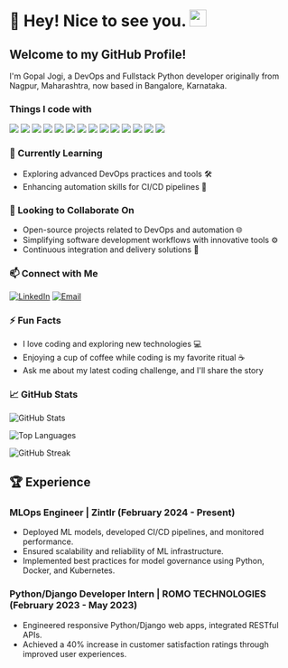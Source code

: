 # 👋 Hey! Nice to see you. <img src="https://emojis.slackmojis.com/emojis/images/1531849430/4246/blob-sunglasses.gif?1531849430" width="30"/>

## Welcome to my GitHub Profile!

I'm Gopal Jogi, a DevOps and Fullstack Python developer originally from Nagpur, Maharashtra, now based in Bangalore, Karnataka.

### Things I code with

<code><img src="https://readme-components.vercel.app/api?component=logo&fill=black&logo=react&animation=spin&svgfill=15d8fe"></code>
<code><img src="https://readme-components.vercel.app/api?component=logo&fill=black&logo=python&svgfill=15d8fe"></code>
<code><img src="https://readme-components.vercel.app/api?component=logo&fill=black&logo=javascript&svgfill=15d8fe"></code>
<code><img src="https://readme-components.vercel.app/api?component=logo&fill=black&logo=html5&svgfill=15d8fe"></code>
<code><img src="https://readme-components.vercel.app/api?component=logo&fill=black&logo=css3&svgfill=15d8fe"></code>
<code><img src="https://readme-components.vercel.app/api?component=logo&fill=black&logo=bootstrap&svgfill=15d8fe"></code>
<code><img src="https://readme-components.vercel.app/api?component=logo&fill=black&logo=django&svgfill=15d8fe"></code>
<code><img src="https://readme-components.vercel.app/api?component=logo&fill=black&logo=mysql&svgfill=15d8fe"></code>
<code><img src="https://readme-components.vercel.app/api?component=logo&fill=black&logo=docker&svgfill=15d8fe"></code>
<code><img src="https://readme-components.vercel.app/api?component=logo&fill=black&logo=git&svgfill=15d8fe"></code>
<code><img src="https://readme-components.vercel.app/api?component=logo&fill=black&logo=github&svgfill=15d8fe"></code>
<code><img src="https://readme-components.vercel.app/api?component=logo&fill=black&logo=kubernetes&svgfill=15d8fe"></code>
<code><img src="https://readme-components.vercel.app/api?component=logo&fill=black&logo=linux&svgfill=15d8fe"></code>
<code><img src="https://readme-components.vercel.app/api?component=logo&fill=black&logo=jenkins&svgfill=15d8fe"></code>

### 🌱 Currently Learning

- Exploring advanced DevOps practices and tools 🛠️
- Enhancing automation skills for CI/CD pipelines 🤖

### 👥 Looking to Collaborate On

- Open-source projects related to DevOps and automation 🌐
- Simplifying software development workflows with innovative tools ⚙️
- Continuous integration and delivery solutions 🚚

### 📫 Connect with Me

[![LinkedIn](https://img.shields.io/badge/LinkedIn-gopaljogi-blue)](https://www.linkedin.com/in/gopaljogi/)
[![Email](https://img.shields.io/badge/Email-gopaljogi5%40gmail.com-red)](mailto:gopaljogi5@gmail.com)

### ⚡ Fun Facts

- I love coding and exploring new technologies 💻
- Enjoying a cup of coffee while coding is my favorite ritual ☕
- Ask me about my latest coding challenge, and I'll share the story 

### 📈 GitHub Stats

![GitHub Stats](https://github-readme-stats.vercel.app/api?username=gopal-jogi&show_icons=true&theme=radical)

![Top Languages](https://github-readme-stats.vercel.app/api/top-langs/?username=gopal-jogi&layout=compact&theme=radical)

![GitHub Streak](https://github-readme-streak-stats.herokuapp.com?user=gopal-jogi&theme=radical&date_format=M%20j%5B%2C%20Y%5D)

## 🏆 Experience

### MLOps Engineer | Zintlr (February 2024 - Present)

- Deployed ML models, developed CI/CD pipelines, and monitored performance.
- Ensured scalability and reliability of ML infrastructure.
- Implemented best practices for model governance using Python, Docker, and Kubernetes.

### Python/Django Developer Intern | ROMO TECHNOLOGIES (February 2023 - May 2023)

- Engineered responsive Python/Django web apps, integrated RESTful APIs.
- Achieved a 40% increase in customer satisfaction ratings through improved user experiences.
